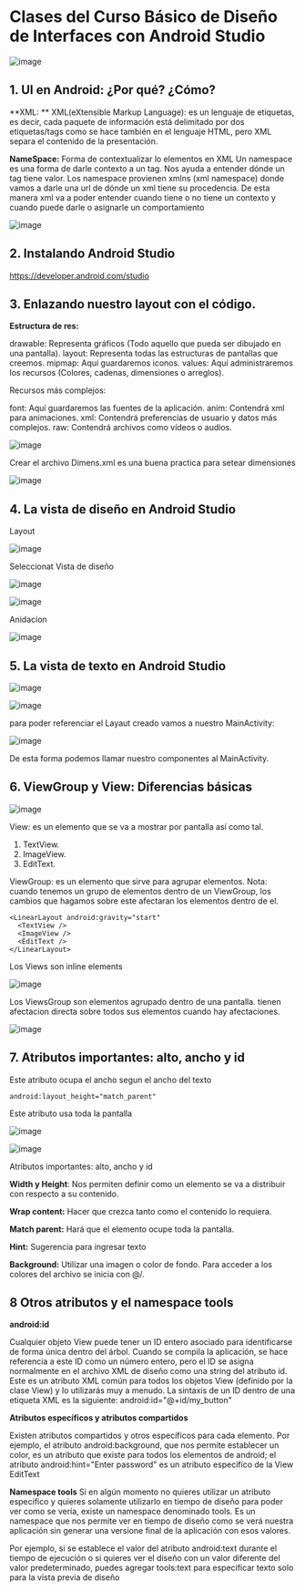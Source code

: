 # Clases del Curso Básico de Diseño de Interfaces con Android Studio

![image](https://user-images.githubusercontent.com/31891276/124339808-8b064580-db76-11eb-8822-c3beedecf628.png)

## 1. UI en Android: ¿Por qué? ¿Cómo?

**XML: ** XML(eXtensible Markup Language):
es un lenguaje de etiquetas, es decir, cada paquete de información está delimitado por dos etiquetas/tags
como se hace también en el lenguaje HTML, pero XML separa el contenido de la presentación.

**NameSpace:** Forma de contextualizar lo elementos en XML
Un namespace es una forma de darle contexto a un tag. Nos ayuda a entender dónde un tag tiene valor.
Los namespace provienen xmlns (xml namespace) donde vamos a darle una url de dónde un xml tiene su procedencia. De esta manera xml va a poder entender cuando tiene o no tiene un contexto y cuando puede darle o asignarle un comportamiento

![image](https://user-images.githubusercontent.com/31891276/124339751-277c1800-db76-11eb-8544-7f2d9de8ce77.png)

## 2. Instalando Android Studio

https://developer.android.com/studio

## 3. Enlazando nuestro layout con el código.

**Estructura de res:**

drawable: Representa gráficos (Todo aquello que pueda ser dibujado en una pantalla).
layout: Representa todas las estructuras de pantallas que creemos.
mipmap: Aquí guardaremos iconos.
values: Aquí administraremos los recursos (Colores, cadenas, dimensiones o arreglos).

Recursos más complejos:

font: Aquí guardaremos las fuentes de la aplicación.
anim: Contendrá xml para animaciones.
xml: Contendrá preferencias de usuario y datos más complejos.
raw: Contendrá archivos como vídeos o audios.

![image](https://user-images.githubusercontent.com/31891276/124340966-b5f49780-db7e-11eb-9ccc-829fc784268a.png)

Crear el archivo Dimens.xml es una buena practica para setear dimensiones 

![image](https://user-images.githubusercontent.com/31891276/124341012-023fd780-db7f-11eb-84f6-cc6bbb7ec4f2.png)

## 4. La vista de diseño en Android Studio

Layout

![image](https://user-images.githubusercontent.com/31891276/124341331-27354a00-db81-11eb-95b8-ff426b735060.png)

Seleccionat Vista de diseño

![image](https://user-images.githubusercontent.com/31891276/124341350-492ecc80-db81-11eb-936f-d235bc9c6701.png)

![image](https://user-images.githubusercontent.com/31891276/124341522-85aef800-db82-11eb-835e-db14af4abbcb.png)

Anidacion 

![image](https://user-images.githubusercontent.com/31891276/124341508-729c2800-db82-11eb-9efd-6fd55445d9bc.png)


## 5. La vista de texto en Android Studio

![image](https://user-images.githubusercontent.com/31891276/124341564-d888af80-db82-11eb-8119-8360ffd1a614.png)

![image](https://user-images.githubusercontent.com/31891276/124341597-1685d380-db83-11eb-9452-32674a733e93.png)

para poder referenciar el Layaut creado vamos a nuestro MainActivity:

![image](https://user-images.githubusercontent.com/31891276/124341639-619fe680-db83-11eb-9ab5-6a9cbc516500.png)

De esta forma podemos llamar nuestro componentes al MainActivity.

## 6. ViewGroup y View: Diferencias básicas

![image](https://user-images.githubusercontent.com/31891276/124341716-01f60b00-db84-11eb-9262-cae64a718a40.png)

View: es un elemento que se va a mostrar por pantalla así como tal.

  1. TextView.
  2. ImageView.
  3. EditText.

ViewGroup: es un elemento que sirve para agrupar elementos. Nota: cuando tenemos un grupo de elementos dentro de un ViewGroup, los cambios que hagamos sobre este afectaran los elementos dentro de el.

    <LinearLayout android:gravity="start"
      <TextView />
      <ImageView />
      <EditText />
    </LinearLayout>

Los Views son inline elements

![image](https://user-images.githubusercontent.com/31891276/124341884-64034000-db85-11eb-9284-d72f0fdccf1d.png)

Los ViewsGroup son elementos agrupado dentro de una pantalla. tienen afectacion directa sobre todos sus elementos cuando hay afectaciones.

![image](https://user-images.githubusercontent.com/31891276/124341919-a462be00-db85-11eb-8366-1541c543fcde.png)

## 7. Atributos importantes: alto, ancho y id

Este atributo  ocupa el ancho segun el ancho del texto

    android:layout_height="match_parent"

Este atributo usa toda la pantalla 

![image](https://user-images.githubusercontent.com/31891276/124366166-4c729880-dc13-11eb-8bbe-90ad49d276eb.png)

![image](https://user-images.githubusercontent.com/31891276/124366140-0d444780-dc13-11eb-90c5-6750d67b21de.png)

Atributos importantes: alto, ancho y id

**Width y Height**: Nos permiten definir como un elemento se va a distribuir con respecto a su contenido.

**Wrap content:** Hacer que crezca tanto como el contenido lo requiera.

**Match parent:** Hará que el elemento ocupe toda la pantalla.

**Hint:** Sugerencia para ingresar texto

**Background:** Utilizar una imagen o color de fondo. Para acceder a los colores del archivo se inicia con @<archivo>/<color>.
  
## 8 Otros atributos y el namespace tools
  
**android:id**

Cualquier objeto View puede tener un ID entero asociado para identificarse de forma única dentro del árbol.
Cuando se compila la aplicación, se hace referencia a este ID como un número entero, pero el ID se asigna normalmente en el archivo XML de diseño como una string del atributo id.
Este es un atributo XML común para todos los objetos View (definido por la clase View) y lo utilizarás muy a menudo.
La sintaxis de un ID dentro de una etiqueta XML es la siguiente:  android:id="@+id/my_button"

**Atributos específicos y atributos compartidos**
  
Existen atributos compartidos y otros específicos para cada elemento.
Por ejemplo, el atributo android:background, que nos permite establecer un color, es un atributo que existe para todos los elementos de android; el atributo android:hint="Enter password" es un atributo especifico de la View EditText

**Namespace tools**
Si en algún momento no quieres utilizar un atributo especifico y quieres solamente utilizarlo en tiempo de diseño para poder ver como se vería, existe un namespace denominado tools.
Es un namespace que nos permite ver en tiempo de diseño como se verá nuestra aplicación sin generar una versione final de la aplicación con esos valores.

Por ejemplo, si se establece el valor del atributo android:text durante el tiempo de ejecución o si quieres ver el diseño con un valor diferente del valor predeterminado, puedes agregar tools:text para especificar texto solo para la vista previa de diseño
